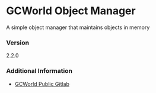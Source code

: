 # GCWorld Object Manager

A simple object manager that maintains objects in memory

### Version
2.2.0

### Additional Information
* [GCWorld Public Gitlab](https://gitlab.konghack.com/groups/GCWorld)
